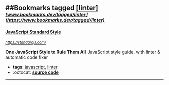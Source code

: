 ##Bookmarks tagged [[linter]](https://www.bookmarks.dev?q=[linter])
_<sup><sup>[www.bookmarks.dev/tagged/linter](https://www.bookmarks.dev/tagged/linter)</sup></sup>_
---
#### [JavaScript Standard Style](https://standardjs.com/)
_<sup>https://standardjs.com/</sup>_

**One JavaScript Style to Rule Them All**
JavaScript style guide, with linter & automatic code fixer
* **tags**: [javascript](../tagged/javascript.md), [linter](../tagged/linter.md)
* :octocat: **[source code](https://github.com/standard/standard)**
---
